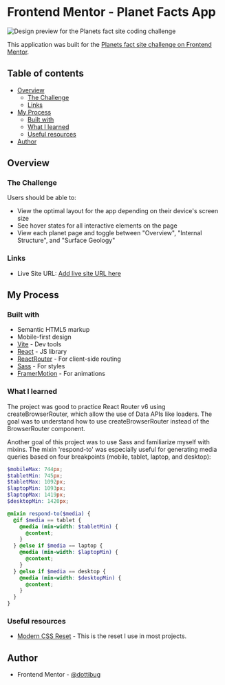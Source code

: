 # Frontend Mentor - Planet Facts App

![Design preview for the Planets fact site coding challenge](./preview.jpg)

This application was built for the [Planets fact site challenge on Frontend Mentor](https://www.frontendmentor.io/challenges/planets-fact-site-gazqN8w_f).

## Table of contents

- [Overview](#overview)
  - [The Challenge](#the-challenge)
  - [Links](#links)
- [My Process](#my-process)
  - [Built with](#built-with)
  - [What I learned](#what-i-learned)
  - [Useful resources](#useful-resources)
- [Author](#author)

## Overview

### The Challenge

Users should be able to:

- View the optimal layout for the app depending on their device's screen size
- See hover states for all interactive elements on the page
- View each planet page and toggle between "Overview", "Internal Structure", and "Surface Geology"

### Links

- Live Site URL: [Add live site URL here](https://your-live-site-url.com)

## My Process

### Built with

- Semantic HTML5 markup
- Mobile-first design
- [Vite](https://vitejs.dev/) - Dev tools
- [React](https://reactjs.org/) - JS library
- [ReactRouter](https://reactrouter.com/en/main) - For client-side routing
- [Sass](https://sass-lang.com/) - For styles
- [FramerMotion](https://www.framer.com/motion/) - For animations

### What I learned

The project was good to practice React Router v6 using createBrowserRouter, which allow the use of Data APIs like loaders. The goal was to understand how to use createBrowserRouter instead of the BrowserRouter component.

Another goal of this project was to use Sass and familiarize myself with mixins. The mixin 'respond-to' was especially useful for generating media queries based on four breakpoints (mobile, tablet, laptop, and desktop):

```scss
$mobileMax: 744px;
$tabletMin: 745px;
$tabletMax: 1092px;
$laptopMin: 1093px;
$laptopMax: 1419px;
$desktopMin: 1420px;

@mixin respond-to($media) {
  @if $media == tablet {
    @media (min-width: $tabletMin) {
      @content;
    }
  } @else if $media == laptop {
    @media (min-width: $laptopMin) {
      @content;
    }
  } @else if $media == desktop {
    @media (min-width: $desktopMin) {
      @content;
    }
  }
}
```

### Useful resources

- [Modern CSS Reset](https://www.joshwcomeau.com/css/custom-css-reset/) - This is the reset I use in most projects.

## Author

- Frontend Mentor - [@dottibug](https://www.frontendmentor.io/profile/dottibug)

